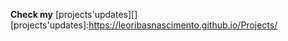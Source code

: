  **Check my** [projects'updates][] 
[projects'updates]:https://leoribasnascimento.github.io/Projects/
